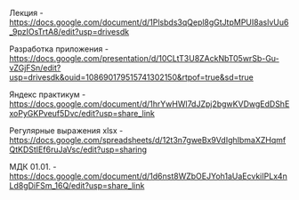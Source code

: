 Лекция - https://docs.google.com/document/d/1Plsbds3qQepl8gGtJtpMPUI8aslvUu6_9pzIOsTrtA8/edit?usp=drivesdk

Разработка приложения - https://docs.google.com/presentation/d/10CLtT3U8ZAckNbT05wrSb-Gu-vZGjFSn/edit?usp=drivesdk&ouid=108690179515741302150&rtpof=true&sd=true

Яндекс практикум - https://docs.google.com/document/d/1hrYwHWl7dJZpj2bgwKVDwgEdDShExoPyGKPveuf5Dvc/edit?usp=share_link

Регулярные выражения xlsx - https://docs.google.com/spreadsheets/d/12t3n7gweBx9VdIghIbmaXZHqmfQtKDStIEf6ruJaVsc/edit?usp=sharing

МДК 01.01. - https://docs.google.com/document/d/1d6nst8WZbOEJYoh1aUaEcvkiIPLx4nLd8gDiFSm_16Q/edit?usp=share_link

